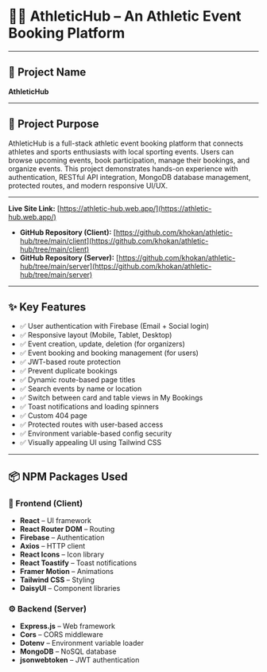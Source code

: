 # 🏃‍♂️ AthleticHub – An Athletic Event Booking Platform

---

## 📌 Project Name

**AthleticHub**

---

## 🎯 Project Purpose

AthleticHub is a full-stack athletic event booking platform that connects athletes and sports enthusiasts with local sporting events. Users can browse upcoming events, book participation, manage their bookings, and organize events. This project demonstrates hands-on experience with authentication, RESTful API integration, MongoDB database management, protected routes, and modern responsive UI/UX.

---

**Live Site Link:** [https://athletic-hub.web.app/](https://athletic-hub.web.app/)

- **GitHub Repository (Client):** [https://github.com/khokan/athletic-hub/tree/main/client](https://github.com/khokan/athletic-hub/tree/main/client)
- **GitHub Repository (Server):** [https://github.com/khokan/athletic-hub/tree/main/server](https://github.com/khokan/athletic-hub/tree/main/server)

---

## ✨ Key Features

- ✅ User authentication with Firebase (Email + Social login)
- ✅ Responsive layout (Mobile, Tablet, Desktop)
- ✅ Event creation, update, deletion (for organizers)
- ✅ Event booking and booking management (for users)
- ✅ JWT-based route protection
- ✅ Prevent duplicate bookings
- ✅ Dynamic route-based page titles
- ✅ Search events by name or location
- ✅ Switch between card and table views in My Bookings
- ✅ Toast notifications and loading spinners
- ✅ Custom 404 page
- ✅ Protected routes with user-based access
- ✅ Environment variable-based config security
- ✅ Visually appealing UI using Tailwind CSS

---

## 📦 NPM Packages Used

### 🔧 Frontend (Client)

- **React** – UI framework
- **React Router DOM** – Routing
- **Firebase** – Authentication
- **Axios** – HTTP client
- **React Icons** – Icon library
- **React Toastify** – Toast notifications
- **Framer Motion** – Animations
- **Tailwind CSS** – Styling
- **DaisyUI** – Component libraries

### ⚙️ Backend (Server)

- **Express.js** – Web framework
- **Cors** – CORS middleware
- **Dotenv** – Environment variable loader
- **MongoDB** – NoSQL database
- **jsonwebtoken** – JWT authentication

